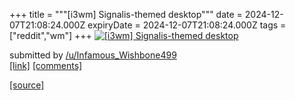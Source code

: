 +++
title = """[i3wm] Signalis-themed desktop"""
date = 2024-12-07T21:08:24.000Z
expiryDate = 2024-12-07T21:08:24.000Z
tags = ["reddit","wm"]
+++
[![[i3wm] Signalis-themed desktop](https://b.thumbs.redditmedia.com/YX1UnJ-80vVbXrFzmdEKYDR16VKl-M-BQO5J1cHCQaU.jpg "[i3wm] Signalis-themed desktop")](https://www.reddit.com/r/unixporn/comments/1h92b4d/i3wm_signalisthemed_desktop/)

submitted by [/u/Infamous\_Wishbone499](https://www.reddit.com/user/Infamous_Wishbone499)  
[\[link\]](https://www.reddit.com/gallery/1h92b4d) [\[comments\]](https://www.reddit.com/r/unixporn/comments/1h92b4d/i3wm_signalisthemed_desktop/)

[[source]](https://www.reddit.com/r/unixporn/comments/1h92b4d/i3wm_signalisthemed_desktop/)
